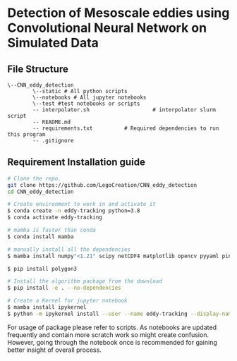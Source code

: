 # Detection of Mesoscale eddies using Convolutional Neural Network on Simulated Data 

## File Structure
```
\--CNN_eddy_detection
        \--static # All python scripts 
        \--notebooks # All jupyter notebooks    
        \--test #test notebooks or scripts
        -- interpolator.sh                    # interpolator slurm script
        -- README.md
        -- requirements.txt          # Required dependencies to run this program
        -- .gitignore    
```

## Requirement Installation guide

```bash
# Clone the repo.
git clone https://github.com/LegoCreation/CNN_eddy_detection
cd CNN_eddy_detection

# Create environment to work in and activate it
$ conda create -n eddy-tracking python=3.8
$ conda activate eddy-tracking

# mamba is faster than conda
$ conda install mamba

# manually install all the dependencies
$ mamba install numpy"<1.21" scipy netCDF4 matplotlib opencv pyyaml pint zarr requests numba">=0.53"

$ pip install polygon3

# Install the algorithm package from the download
$ pip install -e . --no-dependencies

# Create a Kernel for jupyter notebook
$ mamba install ipykernel
$ python -m ipykernel install --user --name eddy-tracking --display-name="eddy-tracking"

```
For usage of package please refer to scripts. As notebooks are updated frequently and contain more scratch work so might create confusion. However, going through the notebook once is recommended for gaining better insight of overall process.

